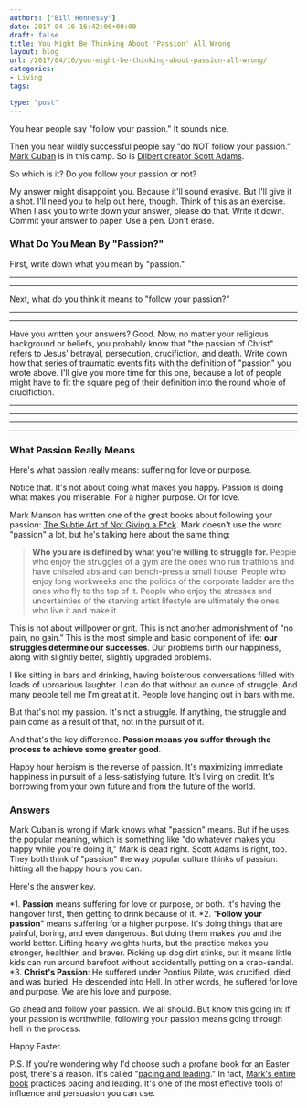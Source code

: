 ```yaml
---
authors: ["Bill Hennessy"]
date: 2017-04-16 16:42:06+00:00
draft: false
title: You Might Be Thinking About 'Passion' All Wrong
layout: blog
url: /2017/04/16/you-might-be-thinking-about-passion-all-wrong/
categories:
- Living
tags:

type: "post"
---
```


You hear people say "follow your passion." It sounds nice.

Then you hear wildly successful people say "do NOT follow your passion." [Mark Cuban](https://genius.com/Mark-cuban-dont-follow-your-passion-follow-your-effort-annotated) is in this camp. So is [Dilbert creator Scott Adams](https://blog.dilbert.com/post/102964918511/follow-your-passion).

So which is it? Do you follow your passion or not?

My answer might disappoint you. Because it'll sound evasive. But I'll give it a shot. I'll need you to help out here, though. Think of this as an exercise. When I ask you to write down your answer, please do that. Write it down. Commit your answer to paper. Use a pen. Don't erase.



### What Do You Mean By "Passion?"



First, write down what you mean by "passion."



* * *





* * *



Next, what do you think it means to "follow your passion?"



* * *





* * *



Have you written your answers? Good. Now, no matter your religious background or beliefs, you probably know that "the passion of Christ" refers to Jesus' betrayal, persecution, crucifiction, and death. Write down how that series of traumatic events fits with the definition of "passion" you wrote above. I'll give you more time for this one, because a  lot of people might have to fit the square peg of their definition into the round whole of crucifiction.



* * *





* * *





* * *





* * *





### What Passion Really Means



Here's what passion really means: suffering for love or purpose.

Notice that. It's not about doing what makes you happy. Passion is doing what makes you miserable. For a higher purpose. Or for love.

Mark Manson has written one of the great books about following your passion: [The Subtle Art of Not Giving a F*ck](https://amzn.to/2oB4Llz). Mark doesn't use the word "passion" a lot, but he's talking here about the same thing:



> **Who you are is defined by what you’re willing to struggle for.** People who enjoy the struggles of a gym are the ones who run triathlons and have chiseled abs and can bench-press a small house. People who enjoy long workweeks and the politics of the corporate ladder are the ones who fly to the top of it. People who enjoy the stresses and uncertainties of the starving artist lifestyle are ultimately the ones who live it and make it.

This is not about willpower or grit. This is not another admonishment of “no pain, no gain.” This is the most simple and basic component of life: **our struggles determine our successes**. Our problems birth our happiness, along with slightly better, slightly upgraded problems.



I like sitting in bars and drinking, having boisterous conversations filled with loads of uproarious laughter. I can do that without an ounce of struggle. And many people tell me I'm great at it. People love hanging out in bars with me.

But that's not my passion. It's not a struggle. If anything, the struggle and pain come as a result of that, not in the pursuit of it.

And that's the key difference. **Passion means you suffer through the process to achieve some greater good**.

Happy hour heroism is the reverse of passion. It's maximizing immediate happiness in pursuit of a less-satisfying future. It's living on credit. It's borrowing from your own future and from the future of the world.



### Answers



Mark Cuban is wrong if Mark knows what "passion" means. But if he uses the popular meaning, which is something like "do whatever makes you happy while you're doing it," Mark is dead right. Scott Adams is right, too. They both think of "passion" the way popular culture thinks of passion: hitting all the happy hours you can.

Here's the answer key.




*1. **Passion** means suffering for love or purpose, or both. It's having the hangover first, then getting to drink because of it.
*2. "**Follow your passion**" means suffering for a higher purpose. It's doing things that are painful, boring, and even dangerous. But doing them makes you and the world better. Lifting heavy weights hurts, but the practice makes you stronger, healthier, and braver. Picking up dog dirt stinks, but it means little kids can run around barefoot without accidentally putting on a crap-sandal.
*3. **Christ's Passion**: He suffered under Pontius Pilate, was crucified, died, and was buried. He descended into Hell. In other words, he suffered for love and purpose. We are his love and purpose.


Go ahead and follow your passion. We all should. But know this going in: if your passion is worthwhile, following your passion means going through hell in the process.

Happy Easter.

P.S. If you're wondering why I'd choose such a profane book for an Easter post, there's a reason. It's called "[pacing and leading](https://nlppod.com/real-world-applications-of-pacing-and-leading/)." In fact, [Mark's entire book](https://amzn.to/2oB4Llz) practices pacing and leading. It's one of the most effective tools of influence and persuasion you can use.
